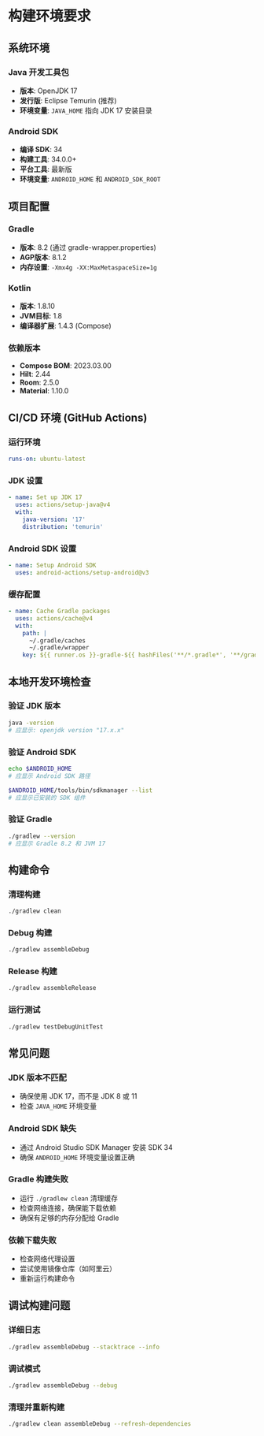 # 构建环境要求

## 系统环境

### Java 开发工具包
- **版本**: OpenJDK 17
- **发行版**: Eclipse Temurin (推荐)
- **环境变量**: `JAVA_HOME` 指向 JDK 17 安装目录

### Android SDK
- **编译 SDK**: 34
- **构建工具**: 34.0.0+
- **平台工具**: 最新版
- **环境变量**: `ANDROID_HOME` 和 `ANDROID_SDK_ROOT`

## 项目配置

### Gradle
- **版本**: 8.2 (通过 gradle-wrapper.properties)
- **AGP版本**: 8.1.2
- **内存设置**: `-Xmx4g -XX:MaxMetaspaceSize=1g`

### Kotlin
- **版本**: 1.8.10
- **JVM目标**: 1.8
- **编译器扩展**: 1.4.3 (Compose)

### 依赖版本
- **Compose BOM**: 2023.03.00
- **Hilt**: 2.44
- **Room**: 2.5.0
- **Material**: 1.10.0

## CI/CD 环境 (GitHub Actions)

### 运行环境
```yaml
runs-on: ubuntu-latest
```

### JDK 设置
```yaml
- name: Set up JDK 17
  uses: actions/setup-java@v4
  with:
    java-version: '17'
    distribution: 'temurin'
```

### Android SDK 设置
```yaml
- name: Setup Android SDK
  uses: android-actions/setup-android@v3
```

### 缓存配置
```yaml
- name: Cache Gradle packages
  uses: actions/cache@v4
  with:
    path: |
      ~/.gradle/caches
      ~/.gradle/wrapper
    key: ${{ runner.os }}-gradle-${{ hashFiles('**/*.gradle*', '**/gradle-wrapper.properties') }}
```

## 本地开发环境检查

### 验证 JDK 版本
```bash
java -version
# 应显示: openjdk version "17.x.x"
```

### 验证 Android SDK
```bash
echo $ANDROID_HOME
# 应显示 Android SDK 路径

$ANDROID_HOME/tools/bin/sdkmanager --list
# 应显示已安装的 SDK 组件
```

### 验证 Gradle
```bash
./gradlew --version
# 应显示 Gradle 8.2 和 JVM 17
```

## 构建命令

### 清理构建
```bash
./gradlew clean
```

### Debug 构建
```bash
./gradlew assembleDebug
```

### Release 构建
```bash
./gradlew assembleRelease
```

### 运行测试
```bash
./gradlew testDebugUnitTest
```

## 常见问题

### JDK 版本不匹配
- 确保使用 JDK 17，而不是 JDK 8 或 11
- 检查 `JAVA_HOME` 环境变量

### Android SDK 缺失
- 通过 Android Studio SDK Manager 安装 SDK 34
- 确保 `ANDROID_HOME` 环境变量设置正确

### Gradle 构建失败
- 运行 `./gradlew clean` 清理缓存
- 检查网络连接，确保能下载依赖
- 确保有足够的内存分配给 Gradle

### 依赖下载失败
- 检查网络代理设置
- 尝试使用镜像仓库（如阿里云）
- 重新运行构建命令

## 调试构建问题

### 详细日志
```bash
./gradlew assembleDebug --stacktrace --info
```

### 调试模式
```bash
./gradlew assembleDebug --debug
```

### 清理并重新构建
```bash
./gradlew clean assembleDebug --refresh-dependencies
```